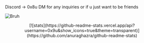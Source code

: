 Discord -> 0x8u
DM for any inquiries or if u just want to be friends

![Bruh](https://media.tenor.com/Fhg7SnBUCcEAAAAi/cat-dance.gif)

<div align="center">[![stats](https://github-readme-stats.vercel.app/api?username=0x9u&show_icons=true&theme=transparent)](https://github.com/anuraghazra/github-readme-stats)</div>
